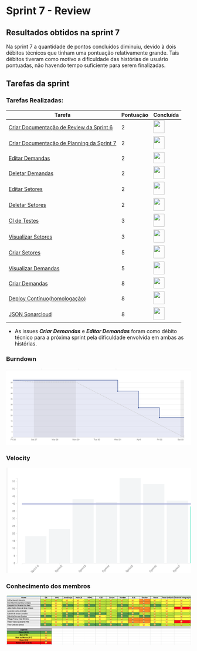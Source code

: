 # Sprint 7 - Review 

## Resultados obtidos na sprint 7

Na sprint 7 a quantidade de pontos concluídos diminuiu, devido à dois débitos técnicos que tinham uma pontuação relativamente grande. Tais débitos tiveram como motivo a dificuldade das histórias de usuário pontuadas, não havendo tempo suficiente para serem finalizadas.

## Tarefas da sprint

### Tarefas Realizadas:

|Tarefa|Pontuação|Concluída|
|--|--|--|
[Criar Documentação de Review da Sprint 6](https://github.com/fga-eps-mds/2020-2-G4/issues/7)|2|<image src="https://i.pinimg.com/originals/21/3d/c0/213dc0ed0a2e69d1978c75bfbcff903a.png" width=30 height=35>|
[Criar Documentação de Planning da Sprint 7](https://github.com/fga-eps-mds/2020-2-G4/issues/7)|2|<image src="https://i.pinimg.com/originals/21/3d/c0/213dc0ed0a2e69d1978c75bfbcff903a.png" width=30 height=35>|
[Editar Demandas](https://github.com/fga-eps-mds/2020-2-G4/issues/7)|2|<image src="https://contmoura.com.br/wp-content/uploads/2019/09/x-png-icon-8.png" width=30 height=30>|
[Deletar Demandas](https://github.com/fga-eps-mds/2020-2-G4/issues/7)|2|<image src="https://i.pinimg.com/originals/21/3d/c0/213dc0ed0a2e69d1978c75bfbcff903a.png" width=30 height=35>|
[Editar Setores](https://github.com/fga-eps-mds/2020-2-G4/issues/7)|2|<image src="https://i.pinimg.com/originals/21/3d/c0/213dc0ed0a2e69d1978c75bfbcff903a.png" width=30 height=35>|
[Deletar Setores](https://github.com/fga-eps-mds/2020-2-G4/issues/7)|2|<image src="https://i.pinimg.com/originals/21/3d/c0/213dc0ed0a2e69d1978c75bfbcff903a.png" width=30 height=35>|
[CI de Testes](https://github.com/fga-eps-mds/2020-2-G4/issues/7)|3|<image src="https://i.pinimg.com/originals/21/3d/c0/213dc0ed0a2e69d1978c75bfbcff903a.png" width=30 height=35>|
[Visualizar Setores](https://github.com/fga-eps-mds/2020-2-G4/issues/7)|3|<image src="https://i.pinimg.com/originals/21/3d/c0/213dc0ed0a2e69d1978c75bfbcff903a.png" width=30 height=35>|
[Criar Setores](https://github.com/fga-eps-mds/2020-2-G4/issues/7)|5|<image src="https://i.pinimg.com/originals/21/3d/c0/213dc0ed0a2e69d1978c75bfbcff903a.png" width=30 height=35>|
[Visualizar Demandas](https://github.com/fga-eps-mds/2020-2-G4/issues/7)|5|<image src="https://i.pinimg.com/originals/21/3d/c0/213dc0ed0a2e69d1978c75bfbcff903a.png" width=30 height=35>|
[Criar Demandas](https://github.com/fga-eps-mds/2020-2-G4/issues/7)|8|<image src="https://contmoura.com.br/wp-content/uploads/2019/09/x-png-icon-8.png" width=30 height=30>|
[Deploy Contínuo(homologação)](https://github.com/fga-eps-mds/2020-2-G4/issues/7)|8|<image src="https://i.pinimg.com/originals/21/3d/c0/213dc0ed0a2e69d1978c75bfbcff903a.png" width=30 height=35>|
[JSON Sonarcloud](https://github.com/fga-eps-mds/2020-2-G4/issues/7)|8|<image src="https://i.pinimg.com/originals/21/3d/c0/213dc0ed0a2e69d1978c75bfbcff903a.png" width=30 height=35>|

- As issues ***Criar Demandas*** e ***Editar Demandas*** foram como débito técnico para a próxima sprint pela dificuldade envolvida em ambas as histórias.

### Burndown
 ![imagem](burndown.png)

### Velocity
 ![imagem](velocity.png)

### Conhecimento dos membros
 ![imagem](conhecimento.png)
 